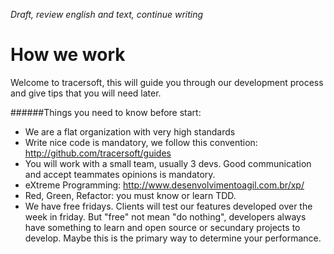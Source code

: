 *Draft, review english and text, continue writing*
# How we work

Welcome to tracersoft, this will guide you through our development process and give tips that you will need later.


######Things you need to know before start:

* We are a flat organization with very high standards
* Write nice code is mandatory, we follow this convention: http://github.com/tracersoft/guides
* You will work with a small team, usually 3 devs. Good communication and accept teammates opinions is mandatory.
* eXtreme Programming: http://www.desenvolvimentoagil.com.br/xp/
* Red, Green, Refactor: you must know or learn TDD.
* We have free fridays. Clients will test our features developed over the week in friday. But "free" not mean "do nothing", developers always have something to learn and open source or secundary projects to develop. Maybe this is the primary way to determine your performance.
